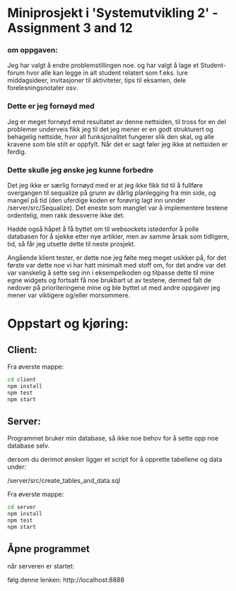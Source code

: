 # Miniprosjekt i 'Systemutvikling 2' - Assignment 3 and 12

### om oppgaven:

Jeg har valgt å endre problemstillingen noe. og har valgt å lage et Student-forum hvor alle kan legge in
alt student relatert som f.eks. lure middagsideer, invitasjoner til aktiviteter, tips til eksamen,
dele forelesningsnotater osv.

### Dette er jeg fornøyd med

Jeg er meget fornøyd emd resultatet av denne nettsiden, til tross for en del problemer underveis fikk jeg til det
jeg mener er en godt strukturert og behagelig nettside, hvor all funksjonalitet fungerer slik den skal, og alle
kravene som ble stilt er oppfylt. Når det er sagt føler jeg ikke at nettsiden er ferdig.

### Dette skulle jeg ønske jeg kunne forbedre

Det jeg ikke er særlig fornøyd med er at jeg ikke fikk tid til å fullføre overgangen til sequalize på grunn
av dårlig planlegging fra min side, og mangel på tid (den uferdige koden er forøvrig lagt inn unnder /server/src/Sequalize).
Det eneste som manglet var å implementere testene ordentelig, men rakk dessverre ikke det.

Hadde også håpet å få byttet om til websockets istedenfor å polle databasen for å sjekke
etter nye artikler, men av samme årsak som tidligere, tid, så får jeg utsette dette til neste prosjekt.

Angående klient tester, er dette noe jeg følte meg meget usikker på, for det første var dette noe vi har hatt minimalt
med stoff om, for det andre var det var vanskelig å sette seg inn i eksempelkoden og tilpasse dette til mine egne
widgets og fortsatt få noe brukbart ut av testene, dermed falt de nedover på prioriteringene mine og ble byttet ut
med andre oppgaver jeg mener var viktigere og/eller morsommere.

# Oppstart og kjøring:

## Client:

Fra øverste mappe:

```sh
cd client
npm install
npm test
npm start
```

## Server:

Programmet bruker min database, så ikke noe behov for å sette opp noe database selv.

dersom du derimot ønsker ligger et script for å opprette tabellene og data under:

/server/src/create_tables_and_data.sql

Fra øverste mappe:

```sh
cd server
npm install
npm test
npm start
```

## Åpne programmet

når serveren er startet:

følg denne lenken: http://localhost:8888
